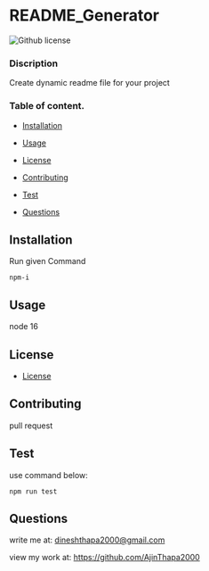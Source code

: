 # README_Generator
  ![Github license](https://img.shields.io/badge/license-MIT-blue.svg)

  ### Discription

  Create dynamic readme file for your project

  ### Table of content.

  * [Installation](#installation)

  * [Usage](#usage)

  * [License](#license)

  * [Contributing](#contributing)

  * [Test](#Test)

  * [Questions](#questions)

  ## Installation

  Run given Command
  
  ```
  npm-i
  ```


  ## Usage
  node 16

  ## License

  
 * [License](#license)

  ## Contributing

  pull request

  ## Test

  use command below:
  
  ```
  npm run test
  ```

  ## Questions

  write me at: dineshthapa2000@gmail.com

  view my work at: https://github.com/AjinThapa2000

  

